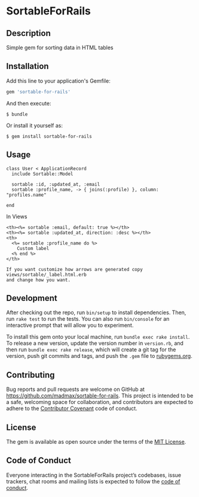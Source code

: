 # SortableForRails

## Description
Simple gem for sorting data in HTML tables

## Installation

Add this line to your application's Gemfile:

```ruby
gem 'sortable-for-rails'
```

And then execute:

    $ bundle

Or install it yourself as:

    $ gem install sortable-for-rails

## Usage

```
class User < ApplicationRecord
  include Sortable::Model

  sortable :id, :updated_at, :email
  sortable :profile_name, -> { joins(:profile) }, column: "profiles.name"

end
```

In Views

```
<th><%= sortable :email, default: true %></th>
<th><%= sortable :updated_at, direction: :desc %></th>
<th>
  <%= sortable :profile_name do %>
    Custom label
  <% end %>
</th>

If you want customize how arrows are generated copy views/sortable/_label.html.erb
and change how you want.

```

## Development

After checking out the repo, run `bin/setup` to install dependencies. Then, run `rake test` to run the tests. You can also run `bin/console` for an interactive prompt that will allow you to experiment.

To install this gem onto your local machine, run `bundle exec rake install`. To release a new version, update the version number in `version.rb`, and then run `bundle exec rake release`, which will create a git tag for the version, push git commits and tags, and push the `.gem` file to [rubygems.org](https://rubygems.org).

## Contributing

Bug reports and pull requests are welcome on GitHub at https://github.com/madmax/sortable-for-rails. This project is intended to be a safe, welcoming space for collaboration, and contributors are expected to adhere to the [Contributor Covenant](http://contributor-covenant.org) code of conduct.

## License

The gem is available as open source under the terms of the [MIT License](https://opensource.org/licenses/MIT).

## Code of Conduct

Everyone interacting in the SortableForRails project’s codebases, issue trackers, chat rooms and mailing lists is expected to follow the [code of conduct](https://github.com/madmax/sortable-for-rails/blob/master/CODE_OF_CONDUCT.md).
